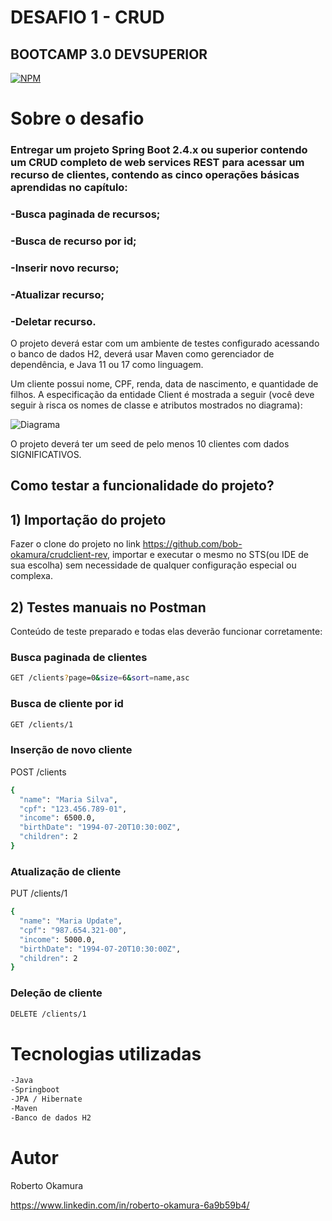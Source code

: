 # DESAFIO 1 - CRUD

## BOOTCAMP 3.0 DEVSUPERIOR
[![NPM](https://img.shields.io/npm/l/react)](https://github.com/bob-okamura/crudclient-rev/blob/main/LICENCE)

# Sobre o desafio

### Entregar um projeto Spring Boot 2.4.x ou superior contendo um CRUD completo de web services REST para acessar um recurso de clientes, contendo as cinco operações básicas aprendidas no capítulo:

### -Busca paginada de recursos;
### -Busca de recurso por id;
### -Inserir novo recurso;
### -Atualizar recurso;
### -Deletar recurso.

O projeto deverá estar com um ambiente de testes configurado acessando o banco de dados H2, deverá usar Maven como gerenciador de dependência, e Java 11 ou 17 como linguagem.

Um cliente possui nome, CPF, renda, data de nascimento, e quantidade de filhos. A especificação da entidade Client é mostrada a seguir (você deve seguir à risca os nomes de classe e atributos mostrados no diagrama):

![Diagrama](https://user-images.githubusercontent.com/78389467/180585672-1870d29f-206c-4ae0-ac47-8b47de354fb8.png)

O projeto deverá ter um seed de pelo menos 10 clientes com dados SIGNIFICATIVOS.

## Como testar a funcionalidade do projeto?

## 1) Importação do projeto
Fazer o clone do projeto no link https://github.com/bob-okamura/crudclient-rev, importar e executar o mesmo no STS(ou IDE de sua escolha) sem necessidade de qualquer configuração especial ou complexa.

## 2) Testes manuais no Postman
Conteúdo de teste preparado e todas elas deverão funcionar corretamente:

### Busca paginada de clientes
```bash
GET /clients?page=0&size=6&sort=name,asc
```
### Busca de cliente por id
```bash
GET /clients/1
```
### Inserção de novo cliente
POST /clients
```bash
{
  "name": "Maria Silva",
  "cpf": "123.456.789-01",
  "income": 6500.0,
  "birthDate": "1994-07-20T10:30:00Z",
  "children": 2
}
```
### Atualização de cliente
PUT /clients/1
```bash
{
  "name": "Maria Update",
  "cpf": "987.654.321-00",
  "income": 5000.0,
  "birthDate": "1994-07-20T10:30:00Z",
  "children": 2
}
```

### Deleção de cliente
```bash
DELETE /clients/1
```

# Tecnologias utilizadas
```bash
-Java
-Springboot
-JPA / Hibernate
-Maven
-Banco de dados H2
```

# Autor

Roberto Okamura

https://www.linkedin.com/in/roberto-okamura-6a9b59b4/

